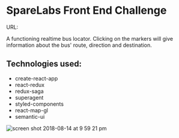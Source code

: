 # SpareLabs Front End Challenge

URL:

A functioning realtime bus locator. Clicking on the markers will give information about the bus' route, direction and destination. 

## Technologies used: 

* create-react-app
* react-redux
* redux-saga
* superagent
* styled-components
* react-map-gl
* semantic-ui


![screen shot 2018-08-14 at 9 59 21 pm](https://user-images.githubusercontent.com/15661253/44132303-804106e6-a00d-11e8-85f9-cc88b04773e6.png)

